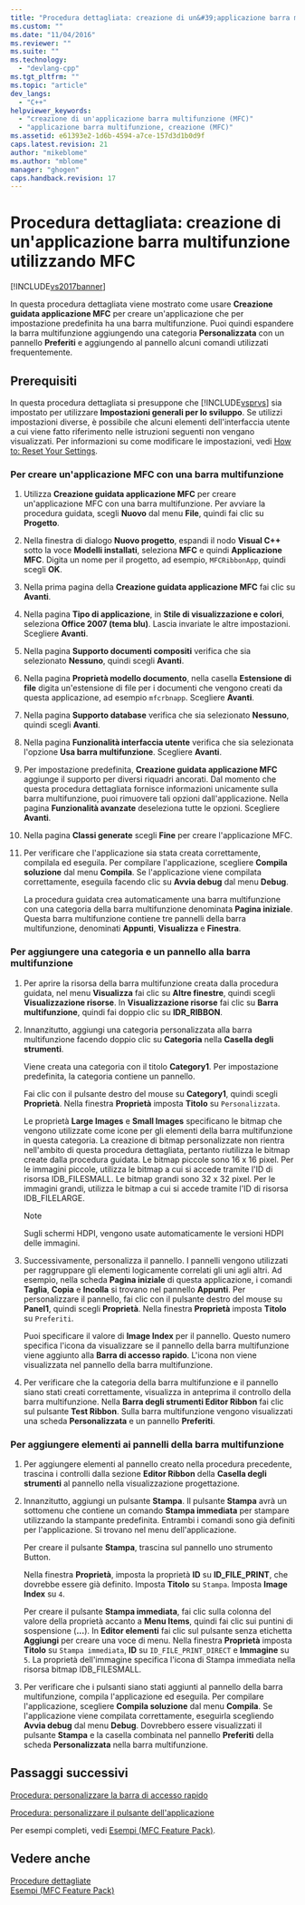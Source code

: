 ```yaml
---
title: "Procedura dettagliata: creazione di un&#39;applicazione barra multifunzione utilizzando MFC | Microsoft Docs"
ms.custom: ""
ms.date: "11/04/2016"
ms.reviewer: ""
ms.suite: ""
ms.technology: 
  - "devlang-cpp"
ms.tgt_pltfrm: ""
ms.topic: "article"
dev_langs: 
  - "C++"
helpviewer_keywords: 
  - "creazione di un'applicazione barra multifunzione (MFC)"
  - "applicazione barra multifunzione, creazione (MFC)"
ms.assetid: e61393e2-1d6b-4594-a7ce-157d3d1b0d9f
caps.latest.revision: 21
author: "mikeblome"
ms.author: "mblome"
manager: "ghogen"
caps.handback.revision: 17
---
```

# Procedura dettagliata: creazione di un&#39;applicazione barra multifunzione utilizzando MFC
[!INCLUDE[vs2017banner](../assembler/inline/includes/vs2017banner.md)]

In questa procedura dettagliata viene mostrato come usare **Creazione guidata applicazione MFC** per creare un'applicazione che per impostazione predefinita ha una barra multifunzione.  Puoi quindi espandere la barra multifunzione aggiungendo una categoria **Personalizzata** con un pannello **Preferiti** e aggiungendo al pannello alcuni comandi utilizzati frequentemente.  
  
## Prerequisiti  
 In questa procedura dettagliata si presuppone che [!INCLUDE[vsprvs](../assembler/masm/includes/vsprvs_md.md)] sia impostato per utilizzare **Impostazioni generali per lo sviluppo**.  Se utilizzi impostazioni diverse, è possibile che alcuni elementi dell'interfaccia utente a cui viene fatto riferimento nelle istruzioni seguenti non vengano visualizzati.  Per informazioni su come modificare le impostazioni, vedi [How to: Reset Your Settings](http://msdn.microsoft.com/it-it/c95c51be-e609-4769-abba-65e6beedec76).  
  
### Per creare un'applicazione MFC con una barra multifunzione  
  
1.  Utilizza **Creazione guidata applicazione MFC** per creare un'applicazione MFC con una barra multifunzione.  Per avviare la procedura guidata, scegli **Nuovo** dal menu **File**, quindi fai clic su **Progetto**.  
  
2.  Nella finestra di dialogo **Nuovo progetto**, espandi il nodo **Visual C\+\+** sotto la voce **Modelli installati**, seleziona **MFC** e quindi **Applicazione MFC**.  Digita un nome per il progetto, ad esempio, `MFCRibbonApp`, quindi scegli **OK**.  
  
3.  Nella prima pagina della **Creazione guidata applicazione MFC** fai clic su **Avanti**.  
  
4.  Nella pagina **Tipo di applicazione**, in **Stile di visualizzazione e colori**, seleziona **Office 2007 \(tema blu\)**.  Lascia invariate le altre impostazioni.  Scegliere **Avanti**.  
  
5.  Nella pagina **Supporto documenti compositi** verifica che sia selezionato **Nessuno**, quindi scegli **Avanti**.  
  
6.  Nella pagina **Proprietà modello documento**, nella casella **Estensione di file** digita un'estensione di file per i documenti che vengono creati da questa applicazione, ad esempio `mfcrbnapp`.  Scegliere **Avanti**.  
  
7.  Nella pagina **Supporto database** verifica che sia selezionato **Nessuno**, quindi scegli **Avanti**.  
  
8.  Nella pagina **Funzionalità interfaccia utente** verifica che sia selezionata l'opzione **Usa barra multifunzione**.  Scegliere **Avanti**.  
  
9. Per impostazione predefinita, **Creazione guidata applicazione MFC** aggiunge il supporto per diversi riquadri ancorati.  Dal momento che questa procedura dettagliata fornisce informazioni unicamente sulla barra multifunzione, puoi rimuovere tali opzioni dall'applicazione.  Nella pagina **Funzionalità avanzate** deseleziona tutte le opzioni.  Scegliere **Avanti**.  
  
10. Nella pagina **Classi generate** scegli **Fine** per creare l'applicazione MFC.  
  
11. Per verificare che l'applicazione sia stata creata correttamente, compilala ed eseguila.  Per compilare l'applicazione, scegliere **Compila soluzione** dal menu **Compila**.  Se l'applicazione viene compilata correttamente, eseguila facendo clic su **Avvia debug** dal menu **Debug**.  
  
     La procedura guidata crea automaticamente una barra multifunzione con una categoria della barra multifunzione denominata **Pagina iniziale**.  Questa barra multifunzione contiene tre pannelli della barra multifunzione, denominati **Appunti**, **Visualizza** e **Finestra**.  
  
### Per aggiungere una categoria e un pannello alla barra multifunzione  
  
1.  Per aprire la risorsa della barra multifunzione creata dalla procedura guidata, nel menu **Visualizza** fai clic su **Altre finestre**, quindi scegli **Visualizzazione risorse**.  In **Visualizzazione risorse** fai clic su **Barra multifunzione**, quindi fai doppio clic su **IDR\_RIBBON**.  
  
2.  Innanzitutto, aggiungi una categoria personalizzata alla barra multifunzione facendo doppio clic su **Categoria** nella **Casella degli strumenti**.  
  
     Viene creata una categoria con il titolo **Category1**.  Per impostazione predefinita, la categoria contiene un pannello.  
  
     Fai clic con il pulsante destro del mouse su **Category1**, quindi scegli **Proprietà**.  Nella finestra **Proprietà** imposta **Titolo** su `Personalizzata`.  
  
     Le proprietà **Large Images** e **Small Images** specificano le bitmap che vengono utilizzate come icone per gli elementi della barra multifunzione in questa categoria.  La creazione di bitmap personalizzate non rientra nell'ambito di questa procedura dettagliata, pertanto riutilizza le bitmap create dalla procedura guidata.  Le bitmap piccole sono 16 x 16 pixel.  Per le immagini piccole, utilizza le bitmap a cui si accede tramite l'ID di risorsa IDB\_FILESMALL.  Le bitmap grandi sono 32 x 32 pixel.  Per le immagini grandi, utilizza le bitmap a cui si accede tramite l'ID di risorsa IDB\_FILELARGE.  
  
    > [!NOTE]
    >  Sugli schermi HDPI, vengono usate automaticamente le versioni HDPI delle immagini.  
  
3.  Successivamente, personalizza il pannello.  I pannelli vengono utilizzati per raggruppare gli elementi logicamente correlati gli uni agli altri.  Ad esempio, nella scheda **Pagina iniziale** di questa applicazione, i comandi **Taglia**, **Copia** e **Incolla** si trovano nel pannello **Appunti**.  Per personalizzare il pannello, fai clic con il pulsante destro del mouse su **Panel1**, quindi scegli **Proprietà**.  Nella finestra **Proprietà** imposta **Titolo** su `Preferiti`.  
  
     Puoi specificare il valore di **Image Index** per il pannello.  Questo numero specifica l'icona da visualizzare se il pannello della barra multifunzione viene aggiunto alla **Barra di accesso rapido**.  L'icona non viene visualizzata nel pannello della barra multifunzione.  
  
4.  Per verificare che la categoria della barra multifunzione e il pannello siano stati creati correttamente, visualizza in anteprima il controllo della barra multifunzione.  Nella **Barra degli strumenti Editor Ribbon** fai clic sul pulsante **Test Ribbon**.  Sulla barra multifunzione vengono visualizzati una scheda **Personalizzata** e un pannello **Preferiti**.  
  
### Per aggiungere elementi ai pannelli della barra multifunzione  
  
1.  Per aggiungere elementi al pannello creato nella procedura precedente, trascina i controlli dalla sezione **Editor Ribbon** della **Casella degli strumenti** al pannello nella visualizzazione progettazione.  
  
2.  Innanzitutto, aggiungi un pulsante **Stampa**.  Il pulsante **Stampa** avrà un sottomenu che contiene un comando **Stampa immediata** per stampare utilizzando la stampante predefinita.  Entrambi i comandi sono già definiti per l'applicazione.  Si trovano nel menu dell'applicazione.  
  
     Per creare il pulsante **Stampa**, trascina sul pannello uno strumento Button.  
  
     Nella finestra **Proprietà**, imposta la proprietà **ID** su **ID\_FILE\_PRINT**, che dovrebbe essere già definito.  Imposta **Titolo** su `Stampa`.  Imposta **Image Index** su `4`.  
  
     Per creare il pulsante **Stampa immediata**, fai clic sulla colonna del valore della proprietà accanto a **Menu Items**, quindi fai clic sui puntini di sospensione \(**...**\).  In **Editor elementi** fai clic sul pulsante senza etichetta **Aggiungi** per creare una voce di menu.  Nella finestra **Proprietà** imposta **Titolo** su `Stampa immediata`, **ID** su `ID_FILE_PRINT_DIRECT` e **Immagine** su `5`.  La proprietà dell'immagine specifica l'icona di Stampa immediata nella risorsa bitmap IDB\_FILESMALL.  
  
3.  Per verificare che i pulsanti siano stati aggiunti al pannello della barra multifunzione, compila l'applicazione ed eseguila.  Per compilare l'applicazione, scegliere **Compila soluzione** dal menu **Compila**.  Se l'applicazione viene compilata correttamente, eseguirla scegliendo **Avvia debug** dal menu **Debug**.  Dovrebbero essere visualizzati il pulsante **Stampa** e la casella combinata nel pannello **Preferiti** della scheda **Personalizzata** nella barra multifunzione.  
  
## Passaggi successivi  
 [Procedura: personalizzare la barra di accesso rapido](../mfc/how-to-customize-the-quick-access-toolbar.md)  
  
 [Procedura: personalizzare il pulsante dell'applicazione](../mfc/how-to-customize-the-application-button.md)  
  
 Per esempi completi, vedi [Esempi \(MFC Feature Pack\)](../top/visual-cpp-samples.md).  
  
## Vedere anche  
 [Procedure dettagliate](../mfc/walkthroughs-mfc.md)   
 [Esempi \(MFC Feature Pack\)](../top/visual-cpp-samples.md)